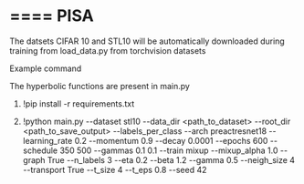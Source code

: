 
====
PISA
====

The datsets CIFAR 10 and STL10 will be automatically downloaded during training from load_data.py from torchvision datasets

Example command

The hyperbolic functions are present in main.py

1. !pip install -r requirements.txt


2. !python main.py --dataset stl10 --data_dir <path_to_dataset> --root_dir <path_to_save_output> --labels_per_class <n> --arch preactresnet18  --learning_rate 0.2 --momentum 0.9 --decay 0.0001 --epochs 600 --schedule 350 500 --gammas 0.1 0.1 --train mixup --mixup_alpha 1.0 --graph True --n_labels 3 --eta 0.2 --beta 1.2 --gamma 0.5 --neigh_size 4 --transport True --t_size 4 --t_eps 0.8 --seed 42

